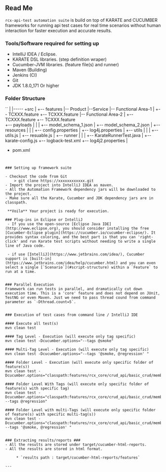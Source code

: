 ## Read Me ##

```rcx-api-test automation suite``` is build on top of KARATE and CUCUMBER frameworks for running api test cases for real time scenarios without human interaction for faster execution and accurate results.

### Tools/Software required for setting up ###
- IntelliJ IDEA / Eclipse.
- KARATE DSL libraries. (step definition wraper)
- Cucumber-JVM libraries. (feature file(s) and runner)
- Maven (Building)
- Jenkins (CI)
- Git
- JDK 1.8.0_171 Or higher

### Folder Structure


``
|
|----- +src
        |
        +-- features
			|-- Product
				|--Service
					|-- Functional Area-1
						|
						+-- TCXXX.feature
						+-- TCXXX.feature
					|-- Functional Area-2
						|
						+-- TCXXX.feature
						+-- TCXXX.feature						
        +-- payloads
        |   |
        |   +-- model_schema_1.json
        |   +-- model_schema_2.json
        |
	+-- resources
        |   |
        |   +-- config.properties
        |   +-- log4j.properties
        |
	+-- utils
        |   |
        |   +-- utils.js
        |   +-- resuable.js
        |
	+-- runner
        |   |
        |   +-- KarateRunnerTest.java
	    |
	+-- karate-config.js
	+-- logback-test.xml
	+-- log4j2.properties
|
+ pom.xml
			
```


### Setting up framework suite

- Checkout the code from Git
	> git clone https://xxxxxxxxxxxx.git
- Import the project into IntelliJ IDEA as maven.
- All the Automation Framework dependency jars will be downloaded to the project.
- Make sure all the Karate, Cucumber and JDK dependency jars are in classpath.

 **Voila** Your project is ready for execution.
 
### Plug-ins in Eclipse or IntelliJ
 - If you use the open-source [Eclipse Java IDE](http://www.eclipse.org), you should consider installing the free [Cucumber-Eclipse plugin](https://cucumber.io/cucumber-eclipse/). It provides syntax coloring, and the best part is that you can 'right-click' and run Karate test scripts without needing to write a single line of Java code.
 
 - if use [IntelliJ](https://www.jetbrains.com/idea/), Cucumber support is [built-in](https://www.jetbrains.com/idea/help/cucumber.html) and you can even select a single [`Scenario`](#script-structure) within a `Feature` to run at a time.

 
### Parallel Execution
Framework can run tests in parallel, and dramatically cut down execution time. This is a 'core' feature and does not depend on JUnit, TestNG or even Maven. Just we need to pass thread cound from command parameter as `-Dthread.count=5`.

 
### Execution of test cases from command line / IntelliJ IDE

#### Execute all test(s)
mvn clean test

#### Tag Level - Execution (will execute only tag specific)
mvn clean test -Dcucumber.options="--tags @smoke"

#### Multi-Tag Level - Execution (will execute only tag specific)
mvn clean test -Dcucumber.options="--tags '@smoke, @regression' "

#### Folder Level - Execution (will execute only specific folder of feature(s))
mvn clean test -Dcucumber.options="classpath:features/rcx_core/crud_api/basic_crud/members"

#### Folder Level With Tags (will execute only specific folder of feature(s) with specific tag)
mvn clean test -Dcucumber.options="classpath:features/rcx_core/crud_api/basic_crud/members --tags @regression"

#### Folder Level with multi-Tags (will execute only specific folder of feature(s) with specific multi-tag(s))
mvn clean test -Dcucumber.options="classpath:features/rcx_core/crud_api/basic_crud/members --tags '@smoke, @regression' " 

	  
### Extracting results/reports ###
- All the results are stored under target/cucumber-html-reports.
- All the results are stored in html format.

	 * `results path : target/cucumber-html-reports/features`

---


